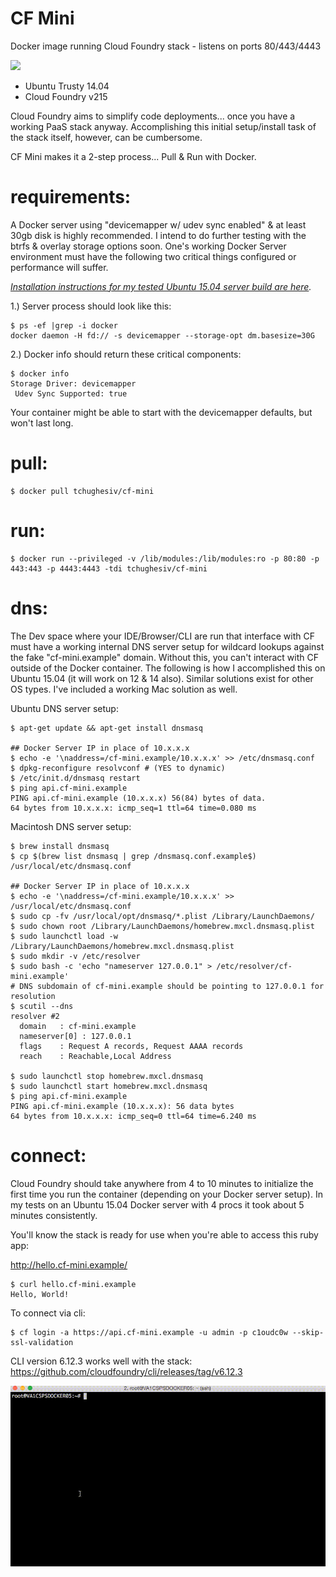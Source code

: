 # CF Mini
Docker image running Cloud Foundry stack - listens on ports 80/443/4443

[![](https://badge.imagelayers.io/tchughesiv/cf-mini:v215.svg)](https://imagelayers.io/?images=tchughesiv/cf-mini:v215 'Get your own badge on imagelayers.io')

 - Ubuntu Trusty 14.04
 - Cloud Foundry v215

Cloud Foundry aims to simplify code deployments... once you have a working PaaS stack anyway. Accomplishing this initial setup/install task of the stack itself, however, can be cumbersome.

CF Mini makes it a 2-step process... Pull & Run with Docker.

# requirements:

A Docker server using "devicemapper w/ udev sync enabled" & at least 30gb disk is highly recommended. I intend to do further testing with the btrfs & overlay storage options soon. One's working Docker Server environment must have the following two critical things configured or performance will suffer.
  
  *[Installation instructions for my tested Ubuntu 15.04 server build are here](https://github.com/tchughesiv/cf-mini/blob/master/ubuntu15_04.md).*

  1.) Server process should look like this:

    $ ps -ef |grep -i docker
    docker daemon -H fd:// -s devicemapper --storage-opt dm.basesize=30G

  2.) Docker info should return these critical components:

    $ docker info
    Storage Driver: devicemapper
     Udev Sync Supported: true

  Your container might be able to start with the devicemapper defaults, but won't last long.

# pull:

    $ docker pull tchughesiv/cf-mini

# run:

    $ docker run --privileged -v /lib/modules:/lib/modules:ro -p 80:80 -p 443:443 -p 4443:4443 -tdi tchughesiv/cf-mini

# dns:

  The Dev space where your IDE/Browser/CLI are run that interface with CF must have a working internal DNS server setup for wildcard lookups against the fake "cf-mini.example" domain. Without this, you can't interact with CF outside of the Docker container.  The following is how I accomplished this on Ubuntu 15.04 (it will work on 12 & 14 also).  Similar solutions exist for other OS types. I've included a working Mac solution as well.

Ubuntu DNS server setup:

    $ apt-get update && apt-get install dnsmasq

    ## Docker Server IP in place of 10.x.x.x
    $ echo -e '\naddress=/cf-mini.example/10.x.x.x' >> /etc/dnsmasq.conf
    $ dpkg-reconfigure resolvconf # (YES to dynamic)
    $ /etc/init.d/dnsmasq restart
    $ ping api.cf-mini.example
    PING api.cf-mini.example (10.x.x.x) 56(84) bytes of data.
    64 bytes from 10.x.x.x: icmp_seq=1 ttl=64 time=0.080 ms

Macintosh DNS server setup:

    $ brew install dnsmasq
    $ cp $(brew list dnsmasq | grep /dnsmasq.conf.example$) /usr/local/etc/dnsmasq.conf

    ## Docker Server IP in place of 10.x.x.x
    $ echo -e '\naddress=/cf-mini.example/10.x.x.x' >> /usr/local/etc/dnsmasq.conf
    $ sudo cp -fv /usr/local/opt/dnsmasq/*.plist /Library/LaunchDaemons/
    $ sudo chown root /Library/LaunchDaemons/homebrew.mxcl.dnsmasq.plist
    $ sudo launchctl load -w /Library/LaunchDaemons/homebrew.mxcl.dnsmasq.plist
    $ sudo mkdir -v /etc/resolver
    $ sudo bash -c 'echo "nameserver 127.0.0.1" > /etc/resolver/cf-mini.example'
    # DNS subdomain of cf-mini.example should be pointing to 127.0.0.1 for resolution
    $ scutil --dns
    resolver #2
      domain   : cf-mini.example
      nameserver[0] : 127.0.0.1
      flags    : Request A records, Request AAAA records
      reach    : Reachable,Local Address

    $ sudo launchctl stop homebrew.mxcl.dnsmasq
    $ sudo launchctl start homebrew.mxcl.dnsmasq
    $ ping api.cf-mini.example
    PING api.cf-mini.example (10.x.x.x): 56 data bytes
    64 bytes from 10.x.x.x: icmp_seq=0 ttl=64 time=6.240 ms

# connect:

Cloud Foundry should take anywhere from 4 to 10 minutes to initialize the first time you run the container (depending on your Docker server setup).  In my tests on an Ubuntu 15.04 Docker server with 4 procs it took about 5 minutes consistently.

  You'll know the stack is ready for use when you're able to access this ruby app:

  <http://hello.cf-mini.example/>

    $ curl hello.cf-mini.example
    Hello, World!

To connect via cli:

    $ cf login -a https://api.cf-mini.example -u admin -p c1oudc0w --skip-ssl-validation

CLI version 6.12.3 works well with the stack:	<https://github.com/cloudfoundry/cli/releases/tag/v6.12.3>

![gif not loading](https://raw.githubusercontent.com/tchughesiv/images/master/cfmini.gif "CF-Mini Demo")
